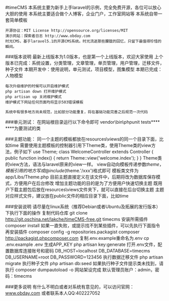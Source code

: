 #timeCMS
    本系统主要为新手上手laravel的示例，完全免费开源，各位可以放心大胆的使用
    本系统主要适合做个人博客，企业门户，工作室网站等
    本系统自带一套简单模板

    开源协议：MIT License http://opensource.org/licenses/MIT
    演示网站：探索者日志 http://www.obday.com
    时光CMS，基于laravel5.1的开源CMS系统。时光流逝那些朦胧的回忆，只留下最值得珍惜的瞬间。

###版本说明
    最新上线版本为1.0版本，也是第一个上线版本，欢迎大家使用
    上个版本已完成：系统设置，分类管理，文章管理，单页管理，用户管理，迁移文件，种子文件
    本期开发中：使用说明，单元测试，项目模型，图集模型
    本期已完成：人物模型

    每次升级维护的时候可以开启维护模式
    php artisan down 打开维护模式
    php artisan up 关闭维护模式
    维护模式下网站任何页面均将显示503错误模板

    系统中有很多地方尚未规范，比如部分功能重复，将在基础功能完善之后规范一次代码

###单元测试：
    在网站根目录运行以下命令即可
    vendor\bin\phpunit tests\****
    ****为要测试的类

###主题功能：
    同一个主题的模板都放在resources\views的同一个目录下面，比如time
    需要使用主题模板的控制器引用下Theme类，使用Theme类的view方法，例子如下
    use Theme;
    class WelcomeController extends Controller
    {
        public function index()
        {
            return Theme::view('welcome.index');
        }
    }
    Theme类的view方法，语法与laravel原来的view一样。
    view自动向模板传递参数$theme，模板引用的地方写成@include($theme.'/xxx')格式即可
    模板类文件为 app/Libs/Theme.php
    目前主题直接定义在该文件中，后期将改为数据库保存模式，方便用户在后台修改
    增加主题功能的目的是为了方便用户快速切换主题
    既用户下载主题包后放在resources\views文件夹下，就可以直接在后台切换主题
    主题对应样式文件，建议放在public文件的相应目录下面，比如time

###安装说明
     请尽量在linux系统（推荐Debian或者Ubuntu及拓展的发行版本）下执行下面的操作
     复制代码仓库
        git clone http://git.oschina.net/lakche/timeCMS-free.git timecms
     安装所需插件
        composer install
     如果一直失败，或提示找不到某些插件，可以先执行下面指令再安装插件
        composer config -g repositories.packagist composer http://packagist.phpcomposer.com
     复制.env.example重命名为.env
        cp .env.example .env
     生成APP_KEY
        php artisan key:generate
     打开.env文件，配置数据库连接账号和密码
        DB_HOST=localhost
        DB_DATABASE=timecms
        DB_USERNAME=root
        DB_PASSWORD=123456
     执行数据迁移文件
         php artisan migrate
     执行种子文件
         php artisan db:seed
     如果执行种子文件提示类未找到，请执行
         composer dumpautoload -o
     网站架设完成
        默认管理员账户：admin，密码：timecms

###更多说明
    有什么不明白或者对系统有意见的，可以访问官网：www.obday.com
    或者联系本人QQ:402227052